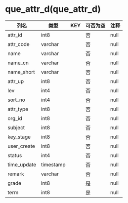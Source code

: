# que_attr_d(que_attr_d)
| 列名   | 类型   | KEY  | 可否为空 | 注释   |
| ---- | ---- | ---- | ---- | ---- |
|attr_id|int8||否|null|
|attr_code|varchar||否|null|
|name|varchar||否|null|
|name_cn|varchar||否|null|
|name_short|varchar||否|null|
|attr_up|int8||否|null|
|lev|int4||否|null|
|sort_no|int4||否|null|
|attr_type|int8||否|null|
|org_id|int8||否|null|
|subject|int8||否|null|
|key_stage|int8||否|null|
|user_create|int8||否|null|
|status|int4||否|null|
|time_update|timestamp||否|null|
|remark|varchar||否|null|
|grade|int8||是|null|
|term|int8||是|null|
